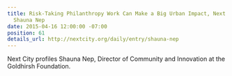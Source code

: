 ```yaml
---
title: Risk-Taking Philanthropy Work Can Make a Big Urban Impact, Next City Profiles
  Shauna Nep
date: 2015-04-16 12:00:00 -07:00
position: 61
details_url: http://nextcity.org/daily/entry/shauna-nep
---
```


Next City profiles Shauna Nep, Director of Community and Innovation at the Goldhirsh Foundation.

